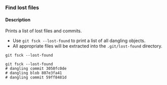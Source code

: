 ### Find lost files

#### Description



Prints a list of lost files and commits.

- Use `git fsck --lost-found` to print a list of all dangling objects.
- All appropriate files will be extracted into the `.git/lost-found` directory.

```shell
git fsck --lost-found
```

```shell
git fsck --lost-found
# dangling commit 3050fc0de
# dangling blob 807e3fa41
# dangling commit 59ff8481d
```
